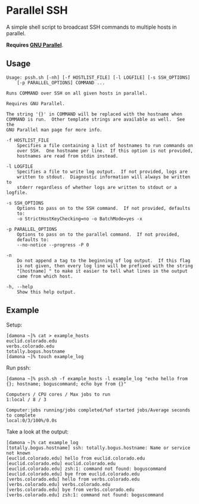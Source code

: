 # Parallel SSH

A simple shell script to broadcast SSH commands to multiple hosts in parallel.

**Requires [GNU Parallel](http://www.gnu.org/software/parallel/)**.

## Usage

    Usage: pssh.sh [-nh] [-f HOSTLIST_FILE] [-l LOGFILE] [-s SSH_OPTIONS]
        [-p PARALLEL_OPTIONS] COMMAND ...
    
    Runs COMMAND over SSH on all given hosts in parallel.
    
    Requires GNU Parallel.

    The string '{}' in COMMAND will be replaced with the hostname when
    COMMAND is run.  Other template strings are available as well.  See the
    GNU Parallel man page for more info.
    
    -f HOSTLIST_FILE
        Specifies a file containing a list of hostnames to run commands on
        over SSH.  One hostname per line.  If this option is not provided,
        hostnames are read from stdin instead.
    
    -l LOGFILE
        Specifies a file to write log output.  If not provided, logs are
        written to stdout.  Diagnostic information will always be written to
        stderr regardless of whether logs are written to stdout or a logfile.
    
    -s SSH_OPTIONS
        Options to pass on to the SSH command.  If not provided, defaults
        to:
        -o StrictHostKeyChecking=no -o BatchMode=yes -x
    
    -p PARALLEL_OPTIONS
        Options to pass on to the parallel command.  If not provided,
        defaults to:
        --no-notice --progress -P 0
    
    -n
        Do not append a tag to the beginning of log output.  If this flag
        is not given, then every log line will be prefixed with the string
        "[hostname] " to make it easier to tell what lines in the output
        came from which host.
    
    -h, --help
        Show this help output.

## Example

Setup:

    [damona ~]% cat > example_hosts
    euclid.colorado.edu
    verbs.colorado.edu
    totally.bogus.hostname
    [damona ~]% touch example_log

Run pssh:

    [damona ~]% pssh.sh -f example_hosts -l example_log "echo hello from {}; hostname; boguscommand; echo bye from {}"
    
    Computers / CPU cores / Max jobs to run
    1:local / 8 / 3
    
    Computer:jobs running/jobs completed/%of started jobs/Average seconds to complete
    local:0/3/100%/0.0s 

Take a look at the output:

    [damona ~]% cat example_log 
    [totally.bogus.hostname] ssh: totally.bogus.hostname: Name or service not known
    [euclid.colorado.edu] hello from euclid.colorado.edu
    [euclid.colorado.edu] euclid.colorado.edu
    [euclid.colorado.edu] zsh:1: command not found: boguscommand
    [euclid.colorado.edu] bye from euclid.colorado.edu
    [verbs.colorado.edu] hello from verbs.colorado.edu
    [verbs.colorado.edu] verbs.colorado.edu
    [verbs.colorado.edu] bye from verbs.colorado.edu
    [verbs.colorado.edu] zsh:1: command not found: boguscommand
    

